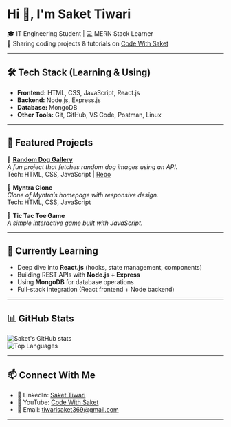 # Hi 👋, I'm Saket Tiwari

🎓 IT Engineering Student | 💻 MERN Stack Learner  
🎥 Sharing coding projects & tutorials on [Code With Saket](https://www.youtube.com/@Code_With_Saket)  

---

## 🛠 Tech Stack (Learning & Using)

- **Frontend:** HTML, CSS, JavaScript, React.js  
- **Backend:** Node.js, Express.js  
- **Database:** MongoDB  
- **Other Tools:** Git, GitHub, VS Code, Postman, Linux  

---

## 🌟 Featured Projects

🔹 [**Random Dog Gallery**](https://sakettiwari2008.github.io/Random-Dog-Gallery/)  
*A fun project that fetches random dog images using an API.*  
Tech: HTML, CSS, JavaScript | [Repo](https://github.com/SaketTiwari2008/Random)

🔹 **Myntra Clone**  
*Clone of Myntra’s homepage with responsive design.*  
Tech: HTML, CSS, JavaScript  

🔹 **Tic Tac Toe Game**  
*A simple interactive game built with JavaScript.*  

---

## 📘 Currently Learning

- Deep dive into **React.js** (hooks, state management, components)  
- Building REST APIs with **Node.js + Express**  
- Using **MongoDB** for database operations  
- Full-stack integration (React frontend + Node backend)  

---

## 📊 GitHub Stats

![Saket's GitHub stats](https://github-readme-stats.vercel.app/api?username=SaketTiwari2008&show_icons=true&theme=tokyonight)  
![Top Languages](https://github-readme-stats.vercel.app/api/top-langs/?username=SaketTiwari2008&layout=compact&theme=tokyonight)

---

## 📫 Connect With Me

- 💼 LinkedIn: [Saket Tiwari](https://www.linkedin.com/in/saket-tiwari-639623290/)  
- 🎥 YouTube: [Code With Saket](https://www.youtube.com/@Code_With_Saket)  
- 📧 Email: tiwarisaket369@gmail.com  

---
